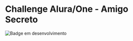 # Challenge Alura/One - Amigo Secreto
![Badge em desenvolvimento](https://img.shields.io/badge/Status-Desenvolvimento-green)
